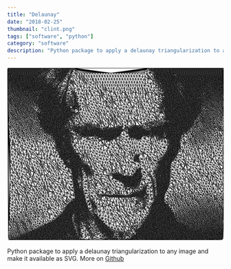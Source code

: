 ```yaml
---
title: "Delaunay"
date: "2018-02-25"
thumbnail: "clint.png"
tags: ["software", "python"]
category: "software"
description: "Python package to apply a delaunay triangularization to any image and make it available as SVG."
---
```


![delaunay triangularization image](clint.png)

Python package to apply a delaunay triangularization to any image and make it available as SVG.
More on [Github](https://github.com/dmartzol/delaunay)
